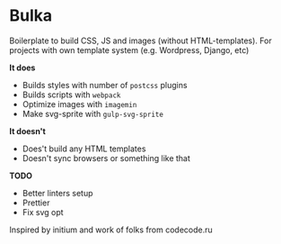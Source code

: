 # Bulka
Boilerplate to build CSS, JS and images (without HTML-templates). For projects with own template system (e.g. Wordpress, Django, etc)

**It does**
- Builds styles with number of `postcss` plugins
- Builds scripts with `webpack` 
- Optimize images with `imagemin`
- Make svg-sprite with `gulp-svg-sprite`

**It doesn't**
- Does't build any HTML templates 
- Doesn't sync browsers or something like that

**TODO**
- Better linters setup
- Prettier
- Fix svg opt

Inspired by initium and work of folks from codecode.ru
